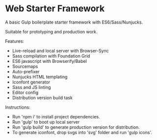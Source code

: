 # Web Starter Framework
A basic Gulp boilerplate starter framework with ES6/Sass/Nunjucks.

Suitable for prototyping and production work.

Features:

- Live-reload and local server with Browser-Sync
- Sass compilation with Foundation Grid
- ES6 javascript with Browserify/Babel
- Sourcemaps
- Auto-prefixer
- Nunjucks HTML templating
- Iconfont generator
- Sass and JS linting
- Editor config
- Distribution version build task

Instructions:

- Run 'npm i' to install project dependencies.
- Run 'gulp' to boot up local server
- Run 'gulp build' to generate production version for distribution.
- To generate iconfont, drop svgs into 'svg' folder and run 'gulp icons'.
